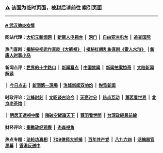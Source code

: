 ### ⚠️ 该面为临时页面，被封后请前往 [索引页面](../link4.md)

---

#### [🔥 武汉肺炎疫情](http://178.128.79.113:10000/videos/corona/)

#### 网站代理：[大纪元新闻网](http://178.128.79.113:10080/gb/) &nbsp;|&nbsp; [新唐人电视台](http://178.128.79.113:8808/gb/) &nbsp;|&nbsp; [网门](http://178.128.79.113:11000/) &nbsp;|&nbsp; [自由亚洲电台](http://178.128.79.113:9800/mandarin/) &nbsp;|&nbsp; [追查国际](http://178.128.79.113:10010/)

#### 热门喜剧：[揭秘央视运作喜剧《大裤衩》](http://178.128.79.113:10000/videos/res/big-shorts/) &nbsp;|&nbsp;[揭秘红朝乱象喜剧《雷人水浒》](http://178.128.79.113:10000/videos/res/OutlawsOfMarsh/) &nbsp;|&nbsp;[新唐人时事小品](http://178.128.79.113:10000/videos/res/comedy/)

#### 新闻点评：[世界的十字路口](http://178.128.79.113/tanghao/) &nbsp;|&nbsp; [新闻看点](http://178.128.79.113/news-insight/) &nbsp;|&nbsp;[中国禁闻](http://178.128.79.113/ntdtv-news/) &nbsp;|&nbsp; [新闻拍案惊奇](http://178.128.79.113/dayu/) &nbsp;|&nbsp; [大陆新闻解读](http://178.128.79.113/ntdtv-comedy/)
####   &nbsp;|&nbsp;  [今日点击](http://178.128.79.113/news-click/)  &nbsp;|&nbsp; [新聞第一現場](http://178.128.79.113/primary-scene/) &nbsp;|&nbsp; [洛城新闻双响炮](http://178.128.79.113/la-news/) &nbsp;|&nbsp; [悦览新闻](http://178.128.79.113/dingyue/)

#### 时政评论：[江峰时刻](http://178.128.79.113/today-in-history/) &nbsp;|&nbsp; [文昭谈古论今](http://178.128.79.113/wenzhao/) &nbsp;|&nbsp; [天亮时分](http://178.128.79.113/tianliang/) &nbsp;|&nbsp; [热点互动](http://178.128.79.113/ntdtv-rdhd/) &nbsp;|&nbsp; [萧茗看世界](http://178.128.79.113/simonegao/) &nbsp;|&nbsp; [北京老茶馆](http://178.128.79.113/teahouse/)  &nbsp;|&nbsp;  
####   &nbsp;|&nbsp;  [明居正透視中國](http://178.128.79.113/decoding-china/)  &nbsp;|&nbsp; [陳破空縱論天下](http://178.128.79.113/pokong/)  &nbsp;|&nbsp; [薇羽看世間](http://178.128.79.113/weiyu/)  &nbsp;|&nbsp; [台湾政經最前線](http://178.128.79.113/taiwan/)   

#### 财经评论：[秦鹏政经观察](http://178.128.79.113/qinpeng/) &nbsp;|&nbsp; [杰森視角 ](http://178.128.79.113/jason/)

#### 热点专题：[法轮功真相](http://178.128.79.113:10000/videos/truth.html) &nbsp;|&nbsp; [709律师大抓捕](http://178.128.79.113:10000/videos/709/) &nbsp;|&nbsp; [百年共产党](http://178.128.79.113:10000/videos/ccp.html) &nbsp;|&nbsp; [八九六四](http://178.128.79.113:10000/videos/88/)  &nbsp;|&nbsp; [活摘器官黑幕](http://178.128.79.113:10000/videos/res/Organs/)  &nbsp;|&nbsp; [香港反送中](http://178.128.79.113:10000/videos/res/hk/) 

<img src='http://gfw-breaker.win/link4.md' width='0px' height='0px'/>

